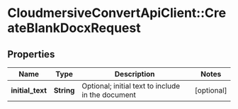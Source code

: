 # CloudmersiveConvertApiClient::CreateBlankDocxRequest

## Properties
Name | Type | Description | Notes
------------ | ------------- | ------------- | -------------
**initial_text** | **String** | Optional; initial text to include in the document | [optional] 


